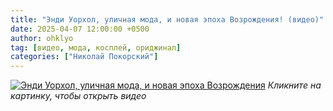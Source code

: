 ```yaml
---
title: "Энди Уорхол, уличная мода, и новая эпоха Возрождения! (видео)"
date: 2025-04-07 12:00:00 +0500
author: ohklyo
tag: [видео, мода, косплей, ориджинал]
categories: ["Николай Покорский"]
---
```


[![Энди Уорхол, уличная мода, и новая эпоха Возрождения](https://img.youtube.com/vi/STfkvI1J1S4/0.jpg)](https://www.youtube.com/watch?v=STfkvI1J1S4)
_Кликните на картинку, чтобы открыть видео_
